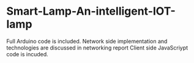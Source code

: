 # Smart-Lamp-An-intelligent-IOT-lamp

Full Arduino code is included.
Network side implementation and technologies are discussed in networking report
Client side JavaScriypt code is incuded.
